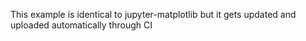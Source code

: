 This example is identical to jupyter-matplotlib but it gets updated and uploaded automatically through CI